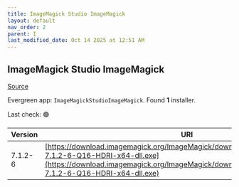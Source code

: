 ```yaml
---
title: ImageMagick Studio ImageMagick
layout: default
nav_order: 2
parent: I
last_modified_date: Oct 14 2025 at 12:51 AM
---
```


## ImageMagick Studio ImageMagick

[Source](https://imagemagick.org/)

Evergreen app: `ImageMagickStudioImageMagick`. Found **1** installer.

Last check: 🟢

| Version | URI                                                                                                                                                                                                                |
| ------- | ------------------------------------------------------------------------------------------------------------------------------------------------------------------------------------------------------------------ |
| 7.1.2-6 | [https://download.imagemagick.org/ImageMagick/download/binaries/ImageMagick-7.1.2-6-Q16-HDRI-x64-dll.exe](https://download.imagemagick.org/ImageMagick/download/binaries/ImageMagick-7.1.2-6-Q16-HDRI-x64-dll.exe) |
